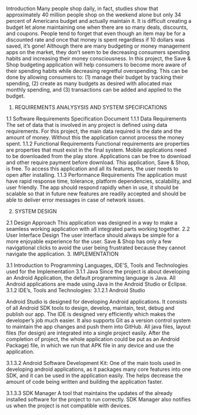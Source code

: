 Introduction
Many people shop daily, in fact, studies show that approximately 40 million people shop on the weekend alone but only 34 percent of Americans budget and actually maintain it. It is difficult creating a budget let alone maintaining one when there are so many deals, discounts, and coupons. People tend to forget that even though an item may be for a discounted rate and once that money is spent regardless if 10 dollars was saved, it’s gone!
Although there are many budgeting or money management apps on the market, they don’t seem to be decreasing consumers spending habits and increasing their money consciousness. In this project, the Save & Shop budgeting application will help consumers to become more aware of their spending habits while decreasing regretful overspending. This can be done by allowing consumers to: (1) manage their budget by tracking their spending, (2) create as many budgets as desired with allocated max monthly spending, and (3) transactions can be added and applied to the budget.








1.	REQUIREMENTS ANALYSYSIS AND SYSTEM SPECIFICATIONS

1.1	Software Requirements Specification Document
1.1.1	Data Requirements
The set of data that is involved in any project is defined using data requirements. For this project, the main data required is the date and the amount of money. Without this the application cannot process the money spent.
1.1.2	Functional Requirements
Functional requirements are properties are properties that must exist in the final system. Mobile applications need to be downloaded from the play store. Applications can be free to download and other require payment before download. This application, Save & Shop, is free. To access this application and all its features, the user needs to open after installing. 
1.1.3	Performance Requirements
The application must have rapid response time, tolerance, platform dependencies, scalability, and user friendly. The app should respond rapidly when in use, it should be scalable so that in future new features are readily accepted and should be able to deliver error messages in case of network issues.



2.	SYSTEM DESIGN

2.1	Design Approach 
This application was designed in a way to make a seamless working application with all integrated parts working together.
2.2	User Interface Design
The user interface should always be simple for a more enjoyable experience for the user. Save & Shop has only a few navigational clicks to avoid the user being frustrated because they cannot navigate the application. 
3.	IMPLEMENTATION


3.1	Introduction to Programming Languages, IDE’S, Tools and Technologies used for the Implementation
3.1.1	Java
Since the project is about developing an Android Application, the default programming language is Java. All Android applications are made using Java in the Android Studio or Eclipse. 
3.1.2	IDE’s, Tools and Technologies:
3.1.2.1	Android Studio

Android Studio is designed for developing Android applications. It consists of all Android SDK tools to design, develop, maintain, test, debug and publish our app. The IDE is designed very efficiently which makes the developer’s job much easier. It also supports Git as a version control system to maintain the app changes and push them into GitHub. All java files, layout files (for design) are integrated into a single project easily. After the completion of project, the whole application could be put as an Android Package) file, in which we run that APK file in any device and use the application.

3.1.3.2 Android Software Development Kit:
One of the main tools used in developing android applications, as it packages many core features into one SDK, and it can be used in the application easily. The helps decrease the amount of code being written and building the application faster.

3.1.3.3 SDK Manager
A tool that maintains the updates of the already installed software for the project to run correctly. SDK Manager also notifies us when the project is not compatible with devices.

